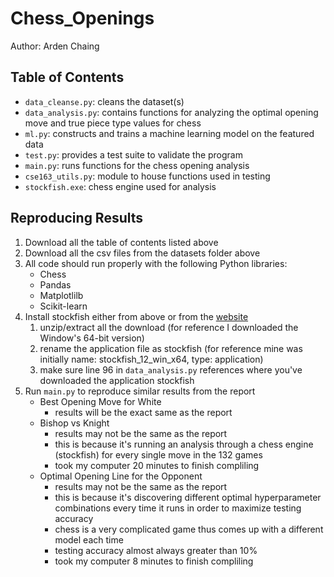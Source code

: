 # Chess_Openings
Author: Arden Chaing

## Table of Contents
- `data_cleanse.py`: cleans the dataset(s)
- `data_analysis.py`: contains functions for analyzing the optimal opening move and true piece type values for chess
- `ml.py`: constructs and trains a machine learning model on the featured data
- `test.py`: provides a test suite to validate the program
- `main.py`: runs functions for the chess opening analysis
- `cse163_utils.py`: module to house functions used in testing
- `stockfish.exe`: chess engine used for analysis

## Reproducing Results
1. Download all the table of contents listed above
2. Download all the csv files from the datasets folder above
3. All code should run properly with the following Python libraries:
   - Chess
   - Pandas
   - Matplotlilb
   - Scikit-learn
6. Install stockfish either from above or from the [website](https://stockfishchess.org/)
   1. unzip/extract all the download (for reference I downloaded the Window's 64-bit version)
   2. rename the application file as stockfish (for reference mine was initially name: stockfish_12_win_x64, type: application)
   3. make sure line 96 in `data_analysis.py` references where you've downloaded the application stockfish
7. Run `main.py` to reproduce similar results from the report
   - Best Opening Move for White
     - results will be the exact same as the report
   - Bishop vs Knight
     - results may not be the same as the report
     - this is because it's running an analysis through a chess engine (stockfish) for every single move in the 132 games
     - took my computer 20 minutes to finish compliling
   - Optimal Opening Line for the Opponent
     - results may not be the same as the report 
     - this is because it's discovering different optimal hyperparameter combinations every time it runs in order to maximize testing accuracy
     - chess is a very complicated game thus comes up with a different model each time
     - testing accuracy almost always greater than 10%
     - took my computer 8 minutes to finish compliling
